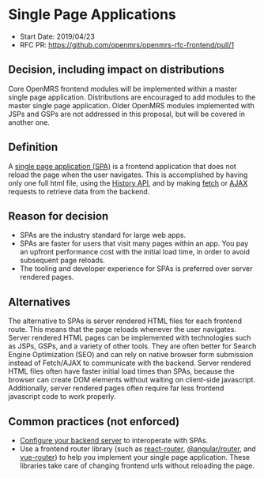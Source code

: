 # Single Page Applications
- Start Date: 2019/04/23
- RFC PR: https://github.com/openmrs/openmrs-rfc-frontend/pull/1

## Decision, including impact on distributions
Core OpenMRS frontend modules will be implemented within a master single page application. Distributions are encouraged
to add modules to the master single page application. Older OpenMRS modules implemented with JSPs and GSPs are not addressed in this
proposal, but will be covered in another one.

## Definition
A [single page application (SPA)](https://en.wikipedia.org/wiki/Single-page_application) is a frontend application that does not
reload the page when the user navigates. This is accomplished by having only one full html file, using the
[History API](https://developer.mozilla.org/en-US/docs/Web/API/History_API), and by making
[fetch](https://developer.mozilla.org/en-US/docs/Web/API/Fetch_API) or [AJAX](https://developer.mozilla.org/en-US/docs/Web/Guide/AJAX) requests
to retrieve data from the backend.

## Reason for decision
- SPAs are the industry standard for large web apps.
- SPAs are faster for users that visit many pages within an app. You pay an upfront performance cost with the initial load time, in order to avoid
subsequent page reloads.
- The tooling and developer experience for SPAs is preferred over server rendered pages.

## Alternatives
The alternative to SPAs is server rendered HTML files for each frontend route. This means that the page reloads whenever the user navigates.
Server rendered HTML pages can be implemented with technologies such as JSPs, GSPs, and a variety of other tools. They are often better for
Search Engine Optimization (SEO) and can rely on native browser form submission instead of Fetch/AJAX to communicate with the backend. Server
rendered HTML files often have faster initial load times than SPAs, because the browser can create DOM elements without waiting on client-side
javascript. Additionally, server rendered pages often require far less frontend javascript code to work properly.

## Common practices (not enforced)
- [Configure your backend server](https://blog.pshrmn.com/entry/single-page-applications-and-the-server/) to interoperate with SPAs.
- Use a frontend router library (such as [react-router](https://reacttraining.com/react-router/), [@angular/router](https://angular.io/guide/router),
and [vue-router](https://router.vuejs.org/)) to help you implement your single page application. These libraries take care of changing frontend urls
without reloading the page.